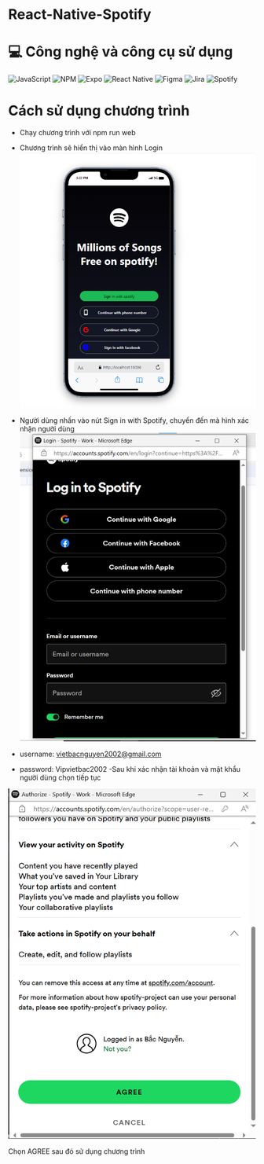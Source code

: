 # React-Native-Spotify

# 💻 Công nghệ và công cụ sử dụng
![JavaScript](https://img.shields.io/badge/javascript-%23323330.svg?style=for-the-badge&logo=javascript&logoColor=%23F7DF1E) ![NPM](https://img.shields.io/badge/NPM-%23000000.svg?style=for-the-badge&logo=npm&logoColor=white) ![Expo](https://img.shields.io/badge/expo-1C1E24?style=for-the-badge&logo=expo&logoColor=#D04A37) ![React Native](https://img.shields.io/badge/react_native-%2320232a.svg?style=for-the-badge&logo=react&logoColor=%2361DAFB)	![Figma](https://img.shields.io/badge/figma-%23F24E1E.svg?style=for-the-badge&logo=figma&logoColor=white) ![Jira](https://img.shields.io/badge/jira-%230A0FFF.svg?style=for-the-badge&logo=jira&logoColor=white) ![Spotify](https://img.shields.io/badge/Spotify-1ED760?style=for-the-badge&logo=spotify&logoColor=white)
# Cách sử dụng chương trình
- Chạy chương trình với npm run web
- Chương trình sẽ hiển thị vào màn hình Login
![UI](screenshots/login-screen.png)

- Người dùng nhấn vào nút Sign in with Spotify, chuyển đến mà hình xác nhận người dùng
![UI](screenshots/authencation-screen.png)

- username: vietbacnguyen2002@gmail.com
- password: Vipvietbac2002
-Sau khi xác nhận tài khoản và mật khẩu người dùng chọn tiếp tục

![UI](screenshots/authorize-screen.png)

Chọn AGREE sau đó sử dụng chương trình


